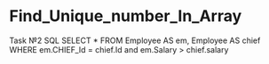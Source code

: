 # Find_Unique_number_In_Array
Task №2 SQL 
SELECT *
FROM Employee AS em, Employee AS chief
WHERE em.CHIEF_Id = chief.Id and em.Salary > chief.salary

